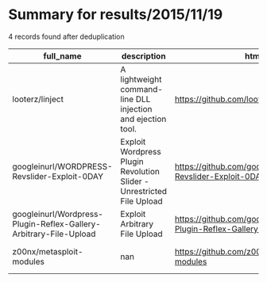 
# Summary for results/2015/11/19
    
4 records found after deduplication

| full_name | description | html_url | matched_list | matched_count | pushed_at | size | stargazers_count | language | forks_count | vul_ids |
|-------------------------------------------------------------------|-----------------------------------------------------------------------|--------------------------------------------------------------------------------------|----------------------------------|-----------------|---------------------------|--------|--------------------|------------|---------------|-----------|
| looterz/linject | A lightweight command-line DLL injection and ejection tool. | https://github.com/looterz/linject | ['command injection'] | 1 | 2015-11-19 22:52:23+00:00 | 12 | 10 | C++ | 3 | [] |
| googleinurl/WORDPRESS-Revslider-Exploit-0DAY | Exploit Wordpress Plugin Revolution Slider - Unrestricted File Upload | https://github.com/googleinurl/WORDPRESS-Revslider-Exploit-0DAY | ['0day', 'exploit'] | 2 | 2015-11-19 22:11:46+00:00 | 6 | 21 | PHP | 22 | [] |
| googleinurl/Wordpress-Plugin-Reflex-Gallery-Arbitrary-File-Upload | Exploit Arbitrary File Upload | https://github.com/googleinurl/Wordpress-Plugin-Reflex-Gallery-Arbitrary-File-Upload | ['exploit'] | 1 | 2015-11-19 22:12:24+00:00 | 3 | 2 | PHP | 5 | [] |
| z00nx/metasploit-modules | nan | https://github.com/z00nx/metasploit-modules | ['metasploit module OR payload'] | 1 | 2015-11-19 13:50:41+00:00 | 1 | 0 | Ruby | 0 | [] |
